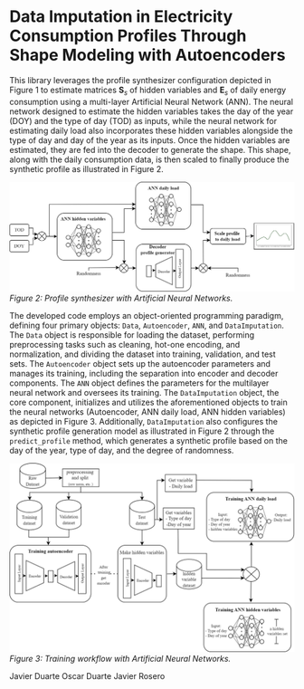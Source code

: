 # Data Imputation in Electricity Consumption Profiles Through Shape Modeling with Autoencoders

This library leverages the profile synthesizer configuration depicted in Figure 1 to estimate matrices $\mathbf{S}_s$ of hidden variables and $\mathbf{E}_s$ of daily energy consumption using a multi-layer Artificial Neural Network (ANN). The neural network designed to estimate the hidden variables takes the day of the year (DOY) and the type of day (TOD) as inputs, while the neural network for estimating daily load also incorporates these hidden variables alongside the type of day and day of the year as its inputs. Once the hidden variables are estimated, they are fed into the decoder to generate the shape. This shape, along with the daily consumption data, is then scaled to finally produce the synthetic profile as illustrated in Figure 2.

![Profile synthesizer with Artificial Neural Networks](figs/profile_synthesizer.png)
*Figure 2: Profile synthesizer with Artificial Neural Networks.*

The developed code employs an object-oriented programming paradigm, defining four primary objects: `Data`, `Autoencoder`, `ANN`, and `DataImputation`. The `Data` object is responsible for loading the dataset, performing preprocessing tasks such as cleaning, hot-one encoding, and normalization, and dividing the dataset into training, validation, and test sets. The `Autoencoder` object sets up the autoencoder parameters and manages its training, including the separation into encoder and decoder components. The `ANN` object defines the parameters for the multilayer neural network and oversees its training. The `DataImputation` object, the core component, initializes and utilizes the aforementioned objects to train the neural networks (Autoencoder, ANN daily load, ANN hidden variables) as depicted in Figure 3. Additionally, `DataImputation` also configures the synthetic profile generation model as illustrated in Figure 2 through the `predict_profile` method, which generates a synthetic profile based on the day of the year, type of day, and the degree of randomness.

![Training workflow with Artificial Neural Networks](figs/training_workflow.png)
*Figure 3: Training workflow with Artificial Neural Networks.*

Javier Duarte
Oscar Duarte
Javier Rosero